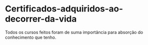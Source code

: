 # Certificados-adquiridos-ao-decorrer-da-vida
Todos os cursos feitos foram de suma importância para absorção do conhecimento que tenho.
